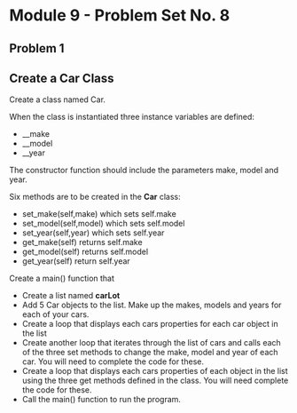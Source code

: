 # Module 9 - Problem Set No. 8
## Problem 1

## Create a Car Class

Create a class named Car.

When the class is instantiated three instance variables are defined:

- __make
- __model
- __year

The constructor function should include the parameters make, model and year.

Six methods are to be created in the **Car** class:

- set_make(self,make) which sets self.make
- set_model(self,model) which sets self.model
- set_year(self,year) which sets self.year
- get_make(self) returns self.make
- get_model(self) returns self.model
- get_year(self) return self.year

Create a main() function that

- Create a list named **carLot**
- Add 5 Car objects to the list. Make up the makes, models and years for each of your cars.
- Create a loop that displays each cars properties for each car object in the list
- Create another loop that iterates through the list of cars and calls each of the three set methods to change the make, model and year of each car. You will need to complete the code for these.
- Create a loop that displays each cars properties of each object in the list using the three get methods defined in the class. You will need complete the code for these.
- Call the main() function to run the program.
  